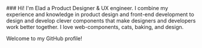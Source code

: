 <link rel="me" href="https://mastodon.social/@eladmizrahi">
### Hi! I'm Elad a Product Designer & UX engineer.
I combine my experience and knowledge in product design and front-end development to design and develop clever components that make designers and developers work better together.
I love web-components, cats, baking, and design.

Welcome to my GitHub profile!
<!--
**Mordech/Mordech** is a ✨ _special_ ✨ repository because its `README.md` (this file) appears on your GitHub profile.

Here are some ideas to get you started:

- 🔭 I’m currently working on ...
- 🌱 I’m currently learning ...
- 👯 I’m looking to collaborate on ...
- 🤔 I’m looking for help with ...
- 💬 Ask me about ...
- 📫 How to reach me: ...
- 😄 Pronouns: ...
- ⚡ Fun fact: ...
-->
